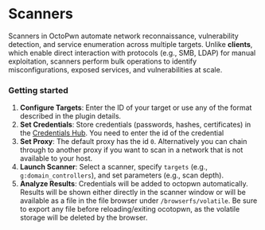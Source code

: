 # Scanners
Scanners in OctoPwn automate network reconnaissance, vulnerability detection, and service enumeration across multiple targets. Unlike **clients**, which enable direct interaction with protocols (e.g., SMB, LDAP) for manual exploitation, scanners perform bulk operations to identify misconfigurations, exposed services, and vulnerabilities at scale.

### Getting started

1. **Configure Targets**: Enter the ID of your target or use any of the format described in the plugin details. 
2. **Set Credentials**: Store credentials (passwords, hashes, certificates) in the [Credentials Hub](https://chat.deepseek.com/a/chat/credentials.md). You need to enter the id of the credential
3. **Set Proxy**: The default proxy has the id `0`. Alternatively you can chain through to another proxy if you want to scan in a network that is not available to your host. 
4. **Launch Scanner**: Select a scanner, specify `targets` (e.g., `g:domain_controllers`), and set parameters (e.g., scan depth).
5. **Analyze Results**: Credentials will be added to octopwn automatically. Results will be shown either directly in the scanner window or will be available as a file in the file browser under `/browserfs/volatile`. Be sure to export any file before reloading/exiting ocotopwn, as the volatile storage will be deleted by the browser.
